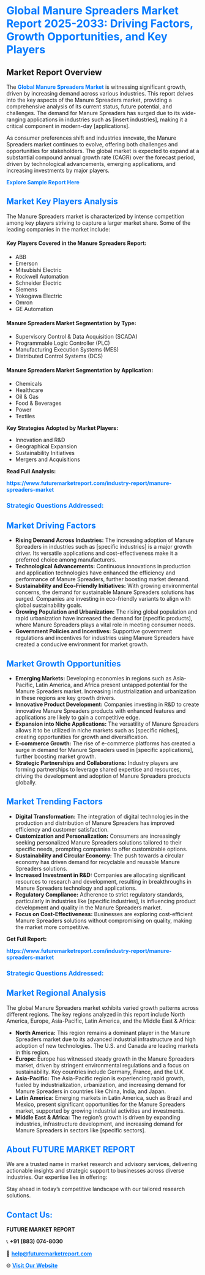 <h1 style="color: #007BFF;">Global Manure Spreaders Market Report 2025-2033: Driving Factors, Growth Opportunities, and Key Players</h1>

<section id="overview">
<h2>Market Report Overview</h2>
<p>The <a href="https://www.futuremarketreport.com/industry-report/manure-spreaders-market" style="color: #007BFF; text-decoration: none;"><strong>Global Manure Spreaders Market</strong></a> is witnessing significant growth, driven by increasing demand across various industries. This report delves into the key aspects of the Manure Spreaders market, providing a comprehensive analysis of its current status, future potential, and challenges. The demand for Manure Spreaders has surged due to its wide-ranging applications in industries such as [insert industries], making it a critical component in modern-day [applications].</p>
<p>As consumer preferences shift and industries innovate, the Manure Spreaders market continues to evolve, offering both challenges and opportunities for stakeholders. The global market is expected to expand at a substantial compound annual growth rate (CAGR) over the forecast period, driven by technological advancements, emerging applications, and increasing investments by major players.</p>
</section>

<section id="overview">
<p><a href="https://www.futuremarketreport.com/request-sample/reportId=34914" style="color: #007BFF; text-decoration: none;"><strong>Explore Sample Report Here</strong></a></p>
</section>

<section id="key-players">
<h2 style="color: #007BFF;">Market Key Players Analysis</h2>
<p>The Manure Spreaders market is characterized by intense competition among key players striving to capture a larger market share. Some of the leading companies in the market include:</p>
<h4>Key Players Covered in the Manure Spreaders Report:</h4>
<ul><li>ABB</li><li>Emerson</li><li>Mitsubishi Electric</li><li>Rockwell Automation</li><li>Schneider Electric</li><li>Siemens</li><li>Yokogawa Electric</li><li>Omron</li><li>GE Automation</li></ul>
<h4>Manure Spreaders Market Segmentation by Type:</h4>
<ul><li>Supervisory Control &amp; Data Acquisition (SCADA)</li><li>Programmable Logic Controller (PLC)</li><li>Manufacturing Execution Systems (MES)</li><li>Distributed Control Systems (DCS)</li></ul>

<h4>Manure Spreaders Market Segmentation by Application:</h4>
<ul><li>Chemicals</li><li>Healthcare</li><li>Oil &amp; Gas</li><li>Food &amp; Beverages</li><li>Power</li><li>Textiles</li></ul>
<p><strong>Key Strategies Adopted by Market Players:</strong></p>
<ul>
<li>Innovation and R&D</li>
<li>Geographical Expansion</li>
<li>Sustainability Initiatives</li>
<li>Mergers and Acquisitions</li>
</ul>
</section>

<section>
<p><strong>Read Full Analysis: </strong></p><a href="https://www.futuremarketreport.com/industry-report/manure-spreaders-market" style="color: #007BFF; text-decoration: none;"><strong>https://www.futuremarketreport.com/industry-report/manure-spreaders-market</strong></a>
<h3 style="color: #007BFF;">Strategic Questions Addressed:</h3>
</section>

<section id="driving-factors">
<h2 style="color: #007BFF;">Market Driving Factors</h2>
<ul>
<li><strong>Rising Demand Across Industries:</strong> The increasing adoption of Manure Spreaders in industries such as [specific industries] is a major growth driver. Its versatile applications and cost-effectiveness make it a preferred choice among manufacturers.</li>
<li><strong>Technological Advancements:</strong> Continuous innovations in production and application technologies have enhanced the efficiency and performance of Manure Spreaders, further boosting market demand.</li>
<li><strong>Sustainability and Eco-Friendly Initiatives:</strong> With growing environmental concerns, the demand for sustainable Manure Spreaders solutions has surged. Companies are investing in eco-friendly variants to align with global sustainability goals.</li>
<li><strong>Growing Population and Urbanization:</strong> The rising global population and rapid urbanization have increased the demand for [specific products], where Manure Spreaders plays a vital role in meeting consumer needs.</li>
<li><strong>Government Policies and Incentives:</strong> Supportive government regulations and incentives for industries using Manure Spreaders have created a conducive environment for market growth.</li>
</ul>
</section>

<section id="growth-opportunities">
<h2 style="color: #007BFF;">Market Growth Opportunities</h2>
<ul>
<li><strong>Emerging Markets:</strong> Developing economies in regions such as Asia-Pacific, Latin America, and Africa present untapped potential for the Manure Spreaders market. Increasing industrialization and urbanization in these regions are key growth drivers.</li>
<li><strong>Innovative Product Development:</strong> Companies investing in R&D to create innovative Manure Spreaders products with enhanced features and applications are likely to gain a competitive edge.</li>
<li><strong>Expansion into Niche Applications:</strong> The versatility of Manure Spreaders allows it to be utilized in niche markets such as [specific niches], creating opportunities for growth and diversification.</li>
<li><strong>E-commerce Growth:</strong> The rise of e-commerce platforms has created a surge in demand for Manure Spreaders used in [specific applications], further boosting market growth.</li>
<li><strong>Strategic Partnerships and Collaborations:</strong> Industry players are forming partnerships to leverage shared expertise and resources, driving the development and adoption of Manure Spreaders products globally.</li>
</ul>
</section>

<section id="trending-factors">
<h2 style="color: #007BFF;">Market Trending Factors</h2>
<ul>
<li><strong>Digital Transformation:</strong> The integration of digital technologies in the production and distribution of Manure Spreaders has improved efficiency and customer satisfaction.</li>
<li><strong>Customization and Personalization:</strong> Consumers are increasingly seeking personalized Manure Spreaders solutions tailored to their specific needs, prompting companies to offer customizable options.</li>
<li><strong>Sustainability and Circular Economy:</strong> The push towards a circular economy has driven demand for recyclable and reusable Manure Spreaders solutions.</li>
<li><strong>Increased Investment in R&D:</strong> Companies are allocating significant resources to research and development, resulting in breakthroughs in Manure Spreaders technology and applications.</li>
<li><strong>Regulatory Compliance:</strong> Adherence to strict regulatory standards, particularly in industries like [specific industries], is influencing product development and quality in the Manure Spreaders market.</li>
<li><strong>Focus on Cost-Effectiveness:</strong> Businesses are exploring cost-efficient Manure Spreaders solutions without compromising on quality, making the market more competitive.</li>
</ul>
</section>

<section>
<p><strong>Get Full Report: </strong></p><a href="https://www.futuremarketreport.com/industry-report/manure-spreaders-market" style="color: #007BFF; text-decoration: none;"><strong>https://www.futuremarketreport.com/industry-report/manure-spreaders-market</strong></a>
<h3 style="color: #007BFF;">Strategic Questions Addressed:</h3>
</section>


<section id="regional-analysis">
<h2 style="color: #007BFF;">Market Regional Analysis</h2>
<p>The global Manure Spreaders market exhibits varied growth patterns across different regions. The key regions analyzed in this report include North America, Europe, Asia-Pacific, Latin America, and the Middle East & Africa:</p>
<ul>
<li><strong>North America:</strong> This region remains a dominant player in the Manure Spreaders market due to its advanced industrial infrastructure and high adoption of new technologies. The U.S. and Canada are leading markets in this region.</li>
<li><strong>Europe:</strong> Europe has witnessed steady growth in the Manure Spreaders market, driven by stringent environmental regulations and a focus on sustainability. Key countries include Germany, France, and the U.K.</li>
<li><strong>Asia-Pacific:</strong> The Asia-Pacific region is experiencing rapid growth, fueled by industrialization, urbanization, and increasing demand for Manure Spreaders in countries like China, India, and Japan.</li>
<li><strong>Latin America:</strong> Emerging markets in Latin America, such as Brazil and Mexico, present significant opportunities for the Manure Spreaders market, supported by growing industrial activities and investments.</li>
<li><strong>Middle East & Africa:</strong> The region’s growth is driven by expanding industries, infrastructure development, and increasing demand for Manure Spreaders in sectors like [specific sectors].</li>
</ul>
</section>

<footer>
<h2 style="color: #007BFF;">About FUTURE MARKET REPORT</h2>
<p>We are a trusted name in market research and advisory services, delivering actionable insights and strategic support to businesses across diverse industries. Our expertise lies in offering:</p>

<p>Stay ahead in today’s competitive landscape with our tailored research solutions.</p>

<h2 style="color: #007BFF;">Contact Us:</h2>
<p><strong>FUTURE MARKET REPORT</strong></p>
<p>📞 <strong>+91 (883) 074-8030</strong></p>
<p>📧 <strong><a href="mailto:help@futuremarketreport.com" style="color: #007BFF;">help@futuremarketreport.com</a></strong></p>
<p>🌐 <strong><a href="https://www.futuremarketreport.com/" style="color: #007BFF;">Visit Our Website</a></strong></p>
</footer>